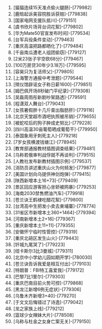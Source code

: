 
1. [猫猫连续15天准点偷火腿肠]-[779982]
1. [鹿晗起诉美容院胜诉获赔]-[779838]
1. [国家电网支援队抵川]-[779151]
1. [虞书欣片场背台词花絮]-[779802]
1. [华为Mate50官宣发布时间]-[779534]
1. [台军兵役条件变动]-[779463]
1. [重庆高温把路都晒化了]-[779484]
1. [千亩南瓜遭老人组团偷窃]-[779127]
1. [2米23张子宇空砍68分]-[779467]
1. [100万房贷30年少3.18万]-[779595]
1. [容昊只为复活师父]-[779805]
1. [上海警方通报中考泄题]-[779544]
1. [殡仪馆辟谣女子称日薪1600]-[779851]
1. [姆巴佩开场8秒破门平纪录]-[779308]
1. [吴磊周雨彤新剧吵架路透]-[779591]
1. [程潇双人舞台]-[779043]
1. [女孩暑假胖十几斤查出脂肪肝]-[779116]
1. [北京天堂超市酒吧执照被吊销]-[779655]
1. [被蛇咬后的狗子肿成史努比]-[779228]
1. [四川高温30亩葡萄晒成葡萄干]-[779950]
1. [泰国象用牙刺死主人]-[779218]
1. [7岁女孩横渡钱塘江]-[778945]
1. [教育部通报教材插图调查结果]-[779481]
1. [乌称若俄审判战俘就不再谈判]-[779515]
1. [人教社发布新教材插图示例]-[779537]
1. [消防员讲述重庆山火为何频发]-[779877]
1. [美国计划向乌提供神剑炮弹]-[779415]
1. [陕西新增本土16+73]-[779409]
1. [景区回应游客担心坐轿被网暴]-[779253]
1. [海南2030禁售燃油汽车]-[779918]
1. [苍兰诀王鹤棣吃醋花絮]-[779800]
1. [台湾高中生把发小卖去柬埔寨]-[778774]
1. [31省区市新增本土360+1464]-[779394]
1. [河南新增本土2+16]-[779367]
1. [重庆新增本土11+11]-[779355]
1. [安徽怀宁临时性管控]-[779319]
1. [重庆北碚区发生山火]-[779443]
1. [钎城九尾哭了]-[779223]
1. [纽卡斯尔3比3曼城]-[779311]
1. [北京中小学幼儿园如期开学]-[780030]
1. [苍兰诀告诉我爱是相互付出]-[779103]
1. [特朗普：FBI特工喜爱我]-[779172]
1. [巴黎7比1里尔]-[779303]
1. [重庆巴南目前火势可控]-[779868]
1. [黑龙江新增6例无症状]-[779306]
1. [乌鲁木齐新增3+40]-[779270]
1. [于文文后悔错过了诗逸]-[779042]
1. [龙之家族上线]-[779212]
1. [篮球少女辣妹大片]-[778508]
1. [乌称与杜金之女身亡案无关]-[779150]